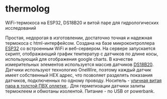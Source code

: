 # thermolog
WiFi-термокоса на ESP32, DS18B20 и витой паре для гидрологических исследований

<p>Простая, недорогая в изготовлении, достаточно точная и надежная термокоса с html-интерфейсом. 
Создана на базе микроконтроллера <a href="https://mcustore.ru/store/espressif-systems/kontroller-na-baze-esp32s-cp2102-wifi+bluetooth/">ESP32</a> со встроенным WiFi и веб-сервером. На сервере запускается скрипт, отображающий график температур с датчиков по длине косы, использующий для отображения google charts. В качестве измерительных элементов используется массив датчиков <a href="https://mcustore.ru/store/datchiki-i-sensory/datchik-temperatury-ds18b20-korpus-to-92/">DS18B20</a>. Датчики используют технологию OneWire, поэтому каждый датчик имеет собственный HEX адрес, что позволяет разделять показания датчиков, подключенных по одному проводу. Носитель - <a href = "https://www.electro-mpo.ru/catalog/provod_i_kabel/p19_setevye_kabeli_utp_ftp_kip_pk/p1923-kabel-setevoy-parlan-u-utp-4x2x0-52-mm-cat-5/">уличная витая пара в толстой ПВХ оплетке </a>. Для герметизации датчики залиты термоклеем и обмотаны изолентой.
Питание - по USB от powerbank.</p>
